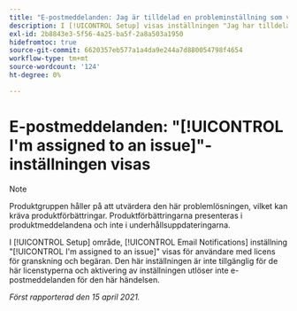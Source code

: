 ```yaml
---
title: "E-postmeddelanden: Jag är tilldelad en probleminställning som visas"
description: I [!UICONTROL Setup] visas inställningen "Jag har tilldelats ett problem" för e-postmeddelanden för användare med licens för granskning och begäran. Den här inställningen är inte tillgänglig för de här licenstyperna och aktivering av inställningen utlöser inte e-postmeddelanden för den här händelsen.
exl-id: 2b8843e3-5f56-4a25-ba5f-2a8a503a1950
hidefromtoc: true
source-git-commit: 6620357eb577a1a4da9e244a7d880054798f4654
workflow-type: tm+mt
source-wordcount: '124'
ht-degree: 0%

---
```


# E-postmeddelanden: &quot;[!UICONTROL I'm assigned to an issue]&quot;-inställningen visas

<!--Article created by request-->

>[!NOTE]
>
>Produktgruppen håller på att utvärdera den här problemlösningen, vilket kan kräva produktförbättringar. Produktförbättringarna presenteras i produktmeddelandena och inte i underhållsuppdateringarna.

I [!UICONTROL Setup] område, [!UICONTROL Email Notifications] inställning &quot;[!UICONTROL I'm assigned to an issue]&quot; visas för användare med licens för granskning och begäran. Den här inställningen är inte tillgänglig för de här licenstyperna och aktivering av inställningen utlöser inte e-postmeddelanden för den här händelsen.

_Först rapporterad den 15 april 2021._
